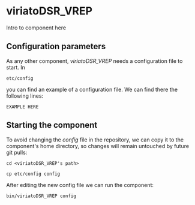# viriatoDSR_VREP
Intro to component here


## Configuration parameters
As any other component, *viriatoDSR_VREP* needs a configuration file to start. In
```
etc/config
```
you can find an example of a configuration file. We can find there the following lines:
```
EXAMPLE HERE
```

## Starting the component
To avoid changing the *config* file in the repository, we can copy it to the component's home directory, so changes will remain untouched by future git pulls:

```
cd <viriatoDSR_VREP's path> 
```
```
cp etc/config config
```

After editing the new config file we can run the component:

```
bin/viriatoDSR_VREP config
```
